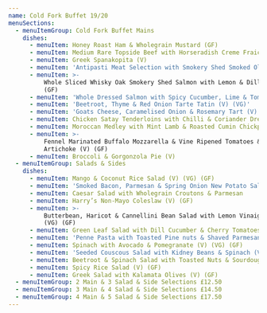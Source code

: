 ```yaml
---
name: Cold Fork Buffet 19/20
menuSections:
  - menuItemGroup: Cold Fork Buffet Mains
    dishes:
      - menuItem: Honey Roast Ham & Wholegrain Mustard (GF)
      - menuItem: Medium Rare Topside Beef with Horseradish Creme Fraiche (GF)
      - menuItem: Greek Spanakopita (V)
      - menuItem: 'Antipasti Meat Selection with Smokery Shed Smoked Olives '
      - menuItem: >-
          Whole Sliced Whisky Oak Smokery Shed Salmon with Lemon & Dill Yoghurt
          (GF)
      - menuItem: 'Whole Dressed Salmon with Spicy Cucumber, Lime & Tomato Relish (GF)'
      - menuItem: 'Beetroot, Thyme & Red Onion Tarte Tatin (V) (VG)'
      - menuItem: 'Goats Cheese, Caramelised Onion & Rosemary Tart (V)'
      - menuItem: Chicken Satay Tenderloins with Chilli & Coriander Dressing (GF)
      - menuItem: Moroccan Medley with Mint Lamb & Roasted Cumin Chickpeas (GF)
      - menuItem: >-
          Fennel Marinated Buffalo Mozzarella & Vine Ripened Tomatoes &
          Artichoke (V) (GF)
      - menuItem: Broccoli & Gorgonzola Pie (V)
  - menuItemGroup: Salads & Sides
    dishes:
      - menuItem: Mango & Coconut Rice Salad (V) (VG) (GF)
      - menuItem: 'Smoked Bacon, Parmesan & Spring Onion New Potato Salad (GF)'
      - menuItem: Caesar Salad with Wholegrain Croutons & Parmesan
      - menuItem: Harry’s Non-Mayo Coleslaw (V) (GF)
      - menuItem: >-
          Butterbean, Haricot & Cannellini Bean Salad with Lemon Vinaigrette (V)
          (VG) (GF)
      - menuItem: Green Leaf Salad with Dill Cucumber & Cherry Tomatoes (V) (VG) (GF)
      - menuItem: 'Penne Pasta with Toasted Pine nuts & Shaved Parmesan '
      - menuItem: Spinach with Avocado & Pomegranate (V) (VG) (GF)
      - menuItem: 'Seeded Couscous Salad with Kidney Beans & Spinach (V) '
      - menuItem: Beetroot & Spinach Salad with Toasted Nuts & Sourdough Croutons (V)
      - menuItem: Spicy Rice Salad (V) (GF)
      - menuItem: Greek Salad with Kalamata Olives (V) (GF)
  - menuItemGroup: 2 Main & 3 Salad & Side Selections £12.50
  - menuItemGroup: 3 Main & 4 Salad & Side Selections £14.50
  - menuItemGroup: 4 Main & 5 Salad & Side Selections £17.50
---
```

